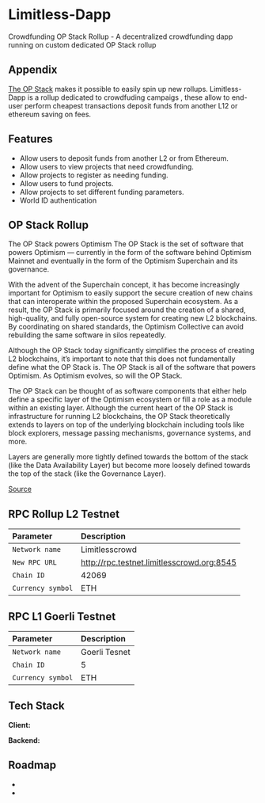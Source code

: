 
# Limitless-Dapp

Crowdfunding OP Stack Rollup - A decentralized crowdfunding dapp running on custom dedicated OP Stack rollup


## Appendix

[The OP Stack](https://stack.optimism.io/#the-op-stack-powers-optimism) makes it possible to easily spin up new rollups. Limitless-Dapp is a rollup dedicated to crowdfuding campaigs , these allow to end-user perform cheapest transactions deposit funds from another L12 or ethereum saving on fees.


## Features

- Allow users to deposit funds from another L2 or from Ethereum.
- Allow users to view projects that need crowdfunding.
- Allow projects to register as needing funding.
- Allow users to fund projects.
- Allow projects to set different funding parameters.
- World ID authentication


## OP Stack Rollup 

The OP Stack powers Optimism
The OP Stack is the set of software that powers Optimism — currently in the form of the software behind Optimism Mainnet and eventually in the form of the Optimism Superchain and its governance.

With the advent of the Superchain concept, it has become increasingly important for Optimism to easily support the secure creation of new chains that can interoperate within the proposed Superchain ecosystem. As a result, the OP Stack is primarily focused around the creation of a shared, high-quality, and fully open-source system for creating new L2 blockchains. By coordinating on shared standards, the Optimism Collective can avoid rebuilding the same software in silos repeatedly.

Although the OP Stack today significantly simplifies the process of creating L2 blockchains, it’s important to note that this does not fundamentally define what the OP Stack is. The OP Stack is all of the software that powers Optimism. As Optimism evolves, so will the OP Stack.

The OP Stack can be thought of as software components that either help define a specific layer of the Optimism ecosystem or fill a role as a module within an existing layer. Although the current heart of the OP Stack is infrastructure for running L2 blockchains, the OP Stack theoretically extends to layers on top of the underlying blockchain including tools like block explorers, message passing mechanisms, governance systems, and more.

Layers are generally more tightly defined towards the bottom of the stack (like the Data Availability Layer) but become more loosely defined towards the top of the stack (like the Governance Layer).

[Source](https://stack.optimism.io/#the-op-stack-powers-optimism)

## RPC Rollup L2 Testnet



| Parameter | Description                |
| :-------- | :------------------------- |
| `Network name` |Limitlesscrowd|
| `New RPC URL` |http://rpc.testnet.limitlesscrowd.org:8545|
| `Chain ID` |42069|
| `Currency symbol` |ETH|


## RPC L1 Goerli Testnet



| Parameter | Description                |
| :-------- | :------------------------- |
| `Network name` |Goerli Tesnet|
| `Chain ID` |5|
| `Currency symbol` |ETH|







## Tech Stack

**Client:**

**Backend:** 


## Roadmap

- 

- 




